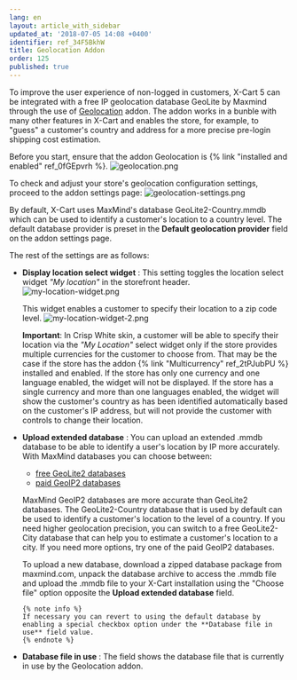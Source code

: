 ```yaml
---
lang: en
layout: article_with_sidebar
updated_at: '2018-07-05 14:08 +0400'
identifier: ref_34F5BkhW
title: Geolocation Addon
order: 125
published: true
---
```

To improve the user experience of non-logged in customers, X-Cart 5 can be integrated with a free IP geolocation database GeoLite by Maxmind through the use of [Geolocation](https://market.x-cart.com/addons/geolocation.html) addon. The addon works in a bunble with many other features in X-Cart and enables the store, for example, to "guess" a customer's country and address for a more precise pre-login shipping cost estimation.

Before you start, ensure that the addon Geolocation is {% link "installed and enabled" ref_0fGEpvrh %}. 
![geolocation.png]({{site.baseurl}}/attachments/ref_2tPJubPU/geolocation.png)

To check and adjust your store's geolocation configuration settings, proceed to the addon settings page:
![geolocation-settings.png]({{site.baseurl}}/attachments/ref_2tPJubPU/geolocation-settings.png)

By default, X-Cart uses MaxMind's database GeoLite2-Country.mmdb which can be used to identify a customer's location to a country level. The default database provider is preset in the **Default geolocation provider** field on the addon settings page.

The rest of the settings are as follows:

* **Display location select widget** : This setting toggles the location select widget _"My location"_ in the storefront header.  
    ![my-location-widget.png]({{site.baseurl}}/attachments/ref_34F5BkhW/my-location-widget.png)
    
    This widget enables a customer to specify their location to a zip code level. 
    ![my-location-widget-2.png]({{site.baseurl}}/attachments/ref_34F5BkhW/my-location-widget-2.png)
    
    **Important**:
    In Crisp White skin, a customer will be able to specify their location via the _"My Location"_ select widget only if the store provides multiple currencies for the customer to choose from. That may be the case if the store has the addon {% link "Multicurrency" ref_2tPJubPU %} installed and enabled. 
    If the store has only one currency and one language enabled, the widget will not be displayed.
    If the store has a single currency and more than one languages enabled, the widget will show the customer's country as has been identified automatically based on the customer's IP address, but will not provide the customer with controls to change their location. 
    
    
* **Upload extended database** : You can upload an extended .mmdb database to be able to identify a user's location by IP more accurately. 
    With MaxMind databases you can choose between:
    * [free GeoLite2 databases](https://dev.maxmind.com/geoip/geoip2/geolite2/ "Geolocation Addon")
    * [paid GeoIP2 databases](https://www.maxmind.com/en/geoip2-databases?%25refID=xcart%25 "Geolocation Addon")
    
    MaxMind GeoIP2 databases are more accurate than GeoLite2 databases. The GeoLite2-Country database that is used by default can be used to identify a customer's location to the level of a country. If you need higher geolocation precision, you can switch to a free GeoLite2-City database that can help you to estimate a customer's location to a city. If you need more options, try one of the paid GeoIP2 databases.
    
    To upload a new database, download a zipped database package from maxmind.com, unpack the database archive to access the .mmdb file and upload the .mmdb file to your X-Cart installation using the "Choose file" option opposite the **Upload extended database** field. 
      
      {% note info %}
      If necessary you can revert to using the default database by enabling a special checkbox option under the **Database file in use** field value.
      {% endnote %}

* **Database file in use** : The field shows the database file that is currently in use by the Geolocation addon.
